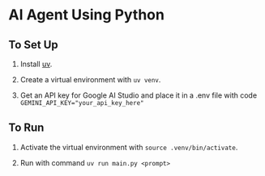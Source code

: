 # AI Agent Using Python

## To Set Up

1. Install [uv](https://github.com/astral-sh/uv).

2. Create a virtual environment with `uv venv`.

3. Get an API key for Google AI Studio and place it in a .env file with code `GEMINI_API_KEY="your_api_key_here"`

## To Run

1. Activate the virtual environment with `source .venv/bin/activate`.

2. Run with command `uv run main.py <prompt>`
